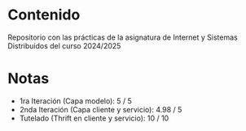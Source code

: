 # Contenido
Repositorio con las prácticas de la asignatura de Internet y Sistemas Distribuidos del curso 2024/2025

# Notas
- 1ra Iteración (Capa modelo): 5 / 5
- 2nda Iteración (Capa cliente y servicio): 4.98 / 5
- Tutelado (Thrift en cliente y servicio): 10 / 10

